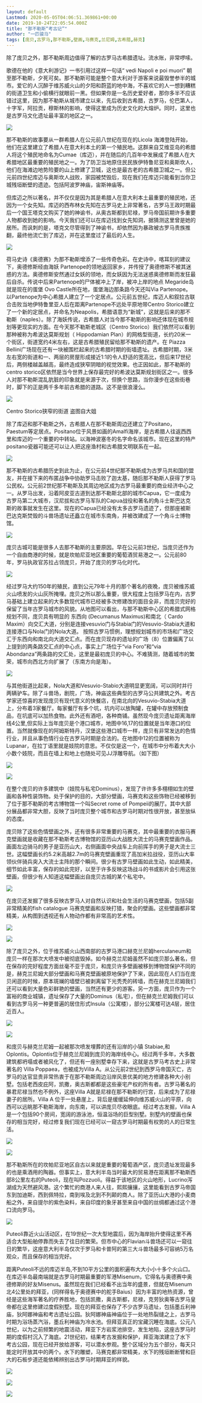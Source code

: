 ```yaml
---
layout: default
Lastmod: 2020-05-05T04:06:51.369861+00:00
date: 2019-10-24T22:05:54.000Z
title: "那不勒斯“考古记”"
author: "一匹骏马"
tags: [庞贝,古罗马,那不勒斯,壁画,马赛克,兰尼姆,古希腊,赫克]
---
```


除了庞贝之外，那不勒斯周边值得了解的古罗马古希腊遗址。流水账，非常啰嗦。

歌德在他的《意大利游记》一书引用过这样一句话“ vedi Napoli e poi muori” 朝至那不勒斯，夕死可矣。那不勒斯可能是整个意大利对于游客来说最毁誉参半的城市。爱它的人沉醉于维苏威火山的夕阳和蔚蓝的地中海，不喜欢它的人一想到糟糕的街道卫生和小偷横行就眼前一黑。但如果你是一名历史爱好者，那你多半不应该错过这里，因为那不勒斯从城市建立以来，先后收到古希腊，古罗马，伦巴第人，十字军，阿拉贡，穆斯林的影响，使得这里成为历史文化的大熔炉。同时，这里也是古罗马文化遗址最丰富的地区之一。

![](https://images.weserv.nl/?url=https%3A//img1.doubanio.com/view/note/l/public/p66469519.jpg)

那不勒斯的故事要从一群希腊人在公元前八世纪在现在的Licola 海滩登陆开始，他们在这里建立了希腊人在意大利本土的第一个殖民地。这群来自艾维亚岛的希腊人将这个殖民地命名为Cumae（库迈），并在随后的几百年中发展成了希腊人在大希腊地区最重要的殖民地之一。为了防卫当地原住民民族伊特鲁尼亚和奥斯坎人，他们在海滩边地势险要的山上修建了卫城，这也是最古老的古希腊卫城之一。但公元前四世纪库迈与奥斯坎人战败，家园被焚毁后，现在我们在库迈只能看到当你卫城残垣断壁的遗迹。包括阿波罗神庙，宙斯神庙等。

但库迈之所以著名，并不仅仅是因为其是希腊人在意大利本土最重要的殖民地，还因为一个女先知。库迈的西布林女先知在古罗马史上非常著名，古罗马王政时期最后一个国王塔克文购买了她的神谕书，从奥古斯都到尼禄，罗马帝国前期许多重要人物都收到她的影响。今天我们还可以在库迈找到女先知洞，据猜测这里曾是她的居所。而讽刺的是，塔克文尽管得到了神谕书，却依然因为暴政被古罗马贵族推翻，最终他流亡到了库迈，并在这里度过了最后的人生。

![](https://images.weserv.nl/?url=https%3A//img3.doubanio.com/view/note/l/public/p66469723.jpg)

荷马史诗《奥德赛》为那不勒斯增添了一些传奇色彩。在史诗中，喀耳刻的建议下，奥德修斯经由海妖 Partenope的领地返回家乡，并传授了奥德修斯不被其迷惑的方法。奥德修斯安然通过女妖的领地，而女妖因为无法迷惑奥德修斯而发狂最后自杀。传说中后来Partenope的尸体被冲上了岸，被冲上岸的地点 Megaride岛 就是现在的蛋堡 Ovo Castle所在地，蛋堡海边那条路今天还叫Via Partenope。以Partenope为中心希腊人建立了一个定居点。公元前五世纪，库迈人和叙拉古联合击败当地伊特鲁里亚人后在距离Partenope不远处平原地带Centro Storico建立了一个新的定居点，并命名为Neapolis，希腊语意为“新城”，这就是后来的那不勒斯（naples）。除了海妖传说，古希腊人对当今那不勒斯的影响还体现在城市规划等更现实的方面。在今天那不勒斯老城区（Centro Storico）我们依然可以看到那种被称为希波达莫斯规划（ Hippodamian Plan）的网格型街道，长约20米一个街区，街道宽约4米左右，这是古希腊殖民留给那不勒斯的遗产。在 Piazza Bellini广场现在还有一块被围栏起来的古希腊时期的街墙遗址。古希腊时期，3米左右宽的街道和一、两层的房屋形成接近1:1的令人舒适的宽高比，但后来17世纪后，两侧楼越盖越高，最终造成狭窄阴暗的视觉效果。也正因如此，那不勒斯的centro storico区依然是当今世界上保存最完好的希波达莫斯规划街区之一。很多人对那不勒斯混乱肮脏的印象就是来源于次，但换个思路，当你漫步在这些街巷时，脚下的正是两千多年前古希腊的道路。这不是很浪漫么。

![](https://images.weserv.nl/?url=https%3A//img3.doubanio.com/view/note/l/public/p66469603.jpg)

Centro Storico狭窄的街道 盗图自大姐

除了库迈和那不勒斯之外，古希腊人在那不勒斯周边还建立了Positano，Paestum等定居点。Positano位于风景如画的Amalfi海岸，是古希腊人往返西西里和库迈的一个重要的中转站。以海神波塞冬的名字命名该城市。现在这里的特产positano瓷器可能还可以让人把这座渔村和古希腊文明联系在一起。

![](https://images.weserv.nl/?url=https%3A//img3.doubanio.com/view/note/l/public/p66469671.jpg)

那不勒斯的古希腊历史到此为止，在公元前4世纪那不勒斯成为古罗马共和国的盟友，并在接下来的布匿战争中协助罗马击败了迦太基，随后那不勒斯人获得了罗马公民权。公元前2世纪那不勒斯及其周边地区成为古罗马最重要的商业经济中心之一。从罗马出发，沿着阿皮亚古道到达那不勒斯北部的城市Capua，它一度成为古罗马第二大城市，汉尼拔和古罗马军队的Capua战役和著名的角斗士斯巴达克斯的故事就发生在这里。现在的Capua已经没有太多古罗马遗迹了，但那座被斯巴达克斯焚毁的斗兽场遗址还矗立在城市东南角，并被改建成了一个角斗士博物馆。

![](https://images.weserv.nl/?url=https%3A//img3.doubanio.com/view/note/l/public/p66355080.jpg)

庞贝古城可能是很多人去那不勒斯的主要原因。早在公元前3世纪，当庞贝还作为一个自由商港的时候，就是坎帕尼亚地区重要的葡萄酒贸易港之一。公元前80年，罗马执政官苏拉占领庞贝，开始了庞贝的罗马化时代。

![](https://images.weserv.nl/?url=https%3A//img1.doubanio.com/view/note/l/public/p66469927.jpg)

经过罗马大约150年的殖民，直到公元79年十月的那个著名的夜晚，庞贝被维苏威火山喷发的火山灰所掩埋。庞贝之所以那么重要，很大程度上包括罗马在内，古罗马基础上建立起来的大多数现代城市已经被多次修建改的面目全非，而庞贝完好的保留了当年古罗马城市的风貌。从地图可以看出，与那不勒斯中心区的希腊式网格规划不同，庞贝具有明显的 东西向 (Decumanus Maximus)和南北（ Cardo Maxim）向交汇大道，分别是连接vesuvio门与Stabia门的Vesuvio-Stabia大道和连接港口与Nola门的Nola大道。 按照古罗马惯例，理想规划城市的市场和广场交汇于东西向和南北向大道交汇点。而在庞贝现存的遗址的广场（8）位置偏离了以上提到的两条路交汇点的中心点，事实上广场位于“via Foro”和“via Abondanza”两条路的交汇处，这里是最初庞贝的中心。不难猜测，随着城市的繁荣，城市向西北方向扩展了（东南方向是海）。

![](https://images.weserv.nl/?url=https%3A//img9.doubanio.com/view/note/l/public/p66473266.jpg)

与其他街道比起来，Nola大道和Vesuvio-Stabio大道明显更宽阔，可以同时并行两辆驴车。除了斗兽场，剧院，广场，神庙这些典型的古罗马公共建筑之外。考古学家还惊喜的发现庞贝有现代意义的快餐店，在南北向的Vesuvio-Stabia大道上，分布着3家餐厅。每家餐厅有多个坑，坑内可以放陶罐，在罐中存放预制食品，在坑底可以加热食物。此外还有酒吧，各种商铺。虽然现今庞贝遗址距离海岸线4公里,但实际上当年庞贝是个港口城市，地图中16,17的位置就是当年港口的位置。当然就像现在的阿姆斯特丹，汉堡这些港口城市一样，庞贝有非常发达的色情行业，并且从事色情行业在古罗马时期是合法的。在地图中12的位置被称为Lupanar，在拉丁语里就是妓院的意思。不仅仅是这一个，在城市中分布着大大小小数个妓院，而且在墙上和地上也随处可见JJ浮雕导航。（如下图）

![](https://images.weserv.nl/?url=https%3A//img9.doubanio.com/view/note/l/public/p66644035.jpg)

![](https://images.weserv.nl/?url=https%3A//img1.doubanio.com/view/note/l/public/p66488209.jpg)

在整个庞贝的许多建筑中（妓院与私宅Dominus），发现了许许多多栩栩如生的壁画和各种性装饰物。处于保护的目的，大部分壁画，马赛克和这些饰物已经被移到了位于那不勒斯的考古博物馆一个叫Secret rome of Pompeii的展厅。其中大部分展品都非常大胆，反映了当时庞贝整个城市和古罗马时期对性很开放，甚至放纵的态度。

庞贝除了这些色情壁画之外，还有很多非常重要的马赛克，其中最重要的衣服马赛克壁画就是收藏在那不勒斯考古博物馆的亚历山大战胜大流士的马赛克壁画作品。画面左边骑马的男子是亚历山大，右侧画面中央战车上向前挥手的男子是大流士三世。这幅壁画长约5.2米高越2.7m的马赛克壁画重现了高加米拉战役，亚历山大率领伙伴骑兵突入大流士主阵的那个瞬间。很少有古罗马壁画如此生动，如此精美，细节如此丰富，保存的如此完好，以至于许多反映这场战斗的书或影片会引用这张壁画，但很少有人知道这幅壁画出自庞贝古城的某个私宅中。

![](https://images.weserv.nl/?url=https%3A//img9.doubanio.com/view/note/l/public/p66488424.jpg)

在庞贝还发掘了很多反映古罗马人对自然认识和社会生活的马赛克壁画，包括5副非常精美的fish catalogue 马赛克壁画和反映打猎，聚会的壁画。这些壁画都非常精美，从构图到透视还有人物动作都有非常高的艺术性。

![](https://images.weserv.nl/?url=https%3A//img3.doubanio.com/view/note/l/public/p66488522.jpg)

![](https://images.weserv.nl/?url=https%3A//img1.doubanio.com/view/note/l/public/p66488539.jpg)

除了庞贝之外，位于维苏威火山西南部的古罗马港口赫克兰尼姆herculaneum和庞贝一样在那次大喷发中被彻底毁掉。如今赫克兰尼姆虽然不如庞贝那么著名，但在保存的完好程度方面丝毫不亚于庞贝，和庞贝许多壁画被移到博物馆保护不同的是，赫克兰尼姆大部分壁画和马赛克壁画被原地保护了下来，因此现在人们当在庞贝闲逛的时候，原本斑斓的墙壁已被剥离留下光秃秃的砖墙，而在赫克兰尼姆我们还可以看到大量色彩鲜艳的壁画，当然还有更少的游客。另一方面，庞贝作为一个富裕的商业城镇，遗址保存了大量的Dominus（私宅），但在赫克兰尼姆我们可以看到古罗马另一种更普遍的居住形式Insula（公寓楼），部分公寓楼可达4层，居住近百人。

![](https://images.weserv.nl/?url=https%3A//img3.doubanio.com/view/note/l/public/p66643702.jpg)

![](https://images.weserv.nl/?url=https%3A//img3.doubanio.com/view/note/l/public/p66643713.jpg)

和庞贝与赫克兰尼姆一起被那次喷发埋葬的还有沿岸的小镇 Stabiae,和Oplontis。Oplontis位于赫克兰尼姆到庞贝的海岸线中心。经过两千多年，大多数建筑都坍塌或者被风化了，但还有一座别墅幸存下来，这就是古罗马考古史上非常著名的 Villa Poppaea，也被成为Villa A。从公元前2世纪到西罗马帝国灭亡，古罗马的达官显贵非常热衷于在那不勒斯周边沿岸风景优美的地方修建各种大小别墅。包括老西皮庇阿，凯撒，奥古斯都都是这些豪宅产权的所有者。古罗马著名的暴君尼禄当然也不例外，这座Villa A就是尼禄在那不勒斯的行宫，后来成为了尼禄妻子的居所。Villa A 位于一处悬崖上，背后是缓缓延伸向维苏威火山的平原，向西可以远眺那不勒斯海岸，向东南，可以讲庞贝尽收眼底。经过考古发掘，Villa A是一个包括90个房间，宽阔的游泳池，恒温浴场的巨型别墅。别墅内的壁画也保存的相当完好，经过修复我们现在已经可以一窥古罗马时期最有权势的人的日常生活。

![](https://images.weserv.nl/?url=https%3A//img3.doubanio.com/view/note/l/public/p66643811.jpg)

![](https://images.weserv.nl/?url=https%3A//img1.doubanio.com/view/note/l/public/p66643818.jpg)

那不勒斯所在的坎帕尼亚地区自古以来就是重要的葡萄酒产区，庞贝遗址发现最多的也是乘酒用的陶器。但事实上，意大利半岛当时最大的贸易港在距离那不勒斯西部8公里左右的Puteoli，现在叫Pozzuoli。得益于该地区的火山地形，Lucrino泻湖成为天然避风港。这个繁忙的商港人来人往，熙熙攘攘，这里能看到古罗马帝国东到加迪斯，西到佩特拉，南到埃及北到不列颠的商人。除了亚历山大港的小麦商船之外，来自提尔的紫色染料，来自印度的象牙甚至来自中国的丝绸都通过这个港口流向罗马。

![](https://images.weserv.nl/?url=https%3A//img1.doubanio.com/view/note/l/public/p66643829.jpg)

Puteoli靠近火山活动区，在19世纪一次大型地震后，因为海岸抬升使得这里不再适合大型船舶停靠而失去了往日的繁荣。但市中心的Flavian斗兽场还可以一窥往日的繁华，这座意大利半岛仅次于罗马和卡普阿的第三大斗兽场最多可容纳5万名观众，而且保存的相当完好。

距离Puteoli不远的库迈半岛,不到10平方公里的面积遍布大大小小十多个火山口。在库迈半岛最南端就是古罗马时期最重要的军港Misenum，它得名与奥德赛中奥德修斯的好友Misenus。虽然现在我们已经看不出当年的盛景，但就在Misenum 北4公里处的拜亚，(同样得名于奥德赛中的舵手Baius）因为丰富的地热资源，曾经是这些海军著名的疗养胜地，包括凯撒，奥古斯都，尼禄，克劳狄奥等古罗马皇帝都在这里修建过度假别墅。现在的拜亚也保存了不少古罗马遗址，包括墨丘利神庙，狄阿娜神庙和考古遗址公园。狄阿娜神庙神庙位于一处地热裂缝之上，古罗马时期为浴场蒸汽浴，墨丘利神庙为冷水池。但拜亚真正的宝藏沉睡在海底。公元八世纪，以为之前频繁的地震活动，拜亚下方岩浆池排空，发生地陷，这座古罗马时期的度假村沉入了海底。21世纪初，结果考古发掘和保护，拜亚海滨建立了水下考古公园，现在已经开放给游客，可以潜水参观。整个区域分为五个部分，每天只能定时开放其中的两个。水下的雕塑，马赛克都非常精美，水下的残垣断断臂和巨大的石板步道还能依稀辨别出古罗马时期拜亚的样貌。

![](https://images.weserv.nl/?url=https%3A//img9.doubanio.com/view/note/l/public/p66644034.jpg)

![](https://images.weserv.nl/?url=https%3A//img1.doubanio.com/view/note/l/public/p66644029.jpg)

![](https://images.weserv.nl/?url=https%3A//img3.doubanio.com/view/note/l/public/p66644030.jpg)

